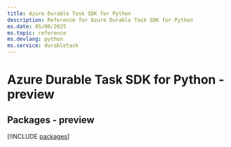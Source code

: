 ```yaml
---
title: Azure Durable Task SDK for Python
description: Reference for Azure Durable Task SDK for Python
ms.date: 05/08/2025
ms.topic: reference
ms.devlang: python
ms.service: durabletask
---
```

# Azure Durable Task SDK for Python - preview
## Packages - preview
[!INCLUDE [packages](durable-task-index.md)]
